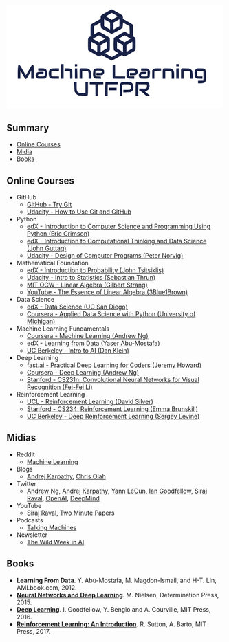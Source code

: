 <img src="https://github.com/machine-learning-utfpr/learning-resources/blob/master/logo.png" width="700">

## Summary

* [Online Courses](#online-courses)
* [Midia](#midias)
* [Books](#books)

## Online Courses
* GitHub
  * [GitHub - Try Git](https://try.github.io/levels/1/challenges/1)
  * [Udacity - How to Use Git and GitHub](https://udacity.com/course/how-to-use-git-and-github--ud775)
* Python
  * [edX - Introduction to Computer Science and Programming Using Python (Eric Grimson)](https://www.edx.org/course/introduction-computer-science-mitx-6-00-1x-11)  
  * [edX - Introduction to Computational Thinking and Data Science (John Guttag)](https://www.edx.org/course/introduction-computational-thinking-data-mitx-6-00-2x-6)  
  * [Udacity - Design of Computer Programs (Peter Norvig)](https://www.udacity.com/course/design-of-computer-programs--cs212)
* Mathematical Foundation
  * [edX - Introduction to Probability (John Tsitsiklis)](https://www.edx.org/course/introduction-probability-science-mitx-6-041x-2)  
  * [Udacity - Intro to Statistics (Sebastian Thrun)](https://www.udacity.com/course/intro-to-statistics--st101)  
  * [MIT OCW - Linear Algebra (Gilbert Strang)](https://ocw.mit.edu/courses/mathematics/18-06-linear-algebra-spring-2010/)
  * [YouTube - The Essence of Linear Algebra (3Blue1Brown)](https://www.youtube.com/playlist?list=PLZHQObOWTQDPD3MizzM2xVFitgF8hE_ab)
* Data Science
  * [edX - Data Science (UC San Diego)](https://www.edx.org/micromasters/data-science)  
  * [Coursera - Applied Data Science with Python (University of Michigan)](https://www.coursera.org/specializations/data-science-python)
* Machine Learning Fundamentals
  * [Coursera - Machine Learning (Andrew Ng)](https://www.coursera.org/learn/machine-learning)  
  * [edX - Learning from Data (Yaser Abu-Mostafa)](https://work.caltech.edu/telecourse.html)  
  * [UC Berkeley - Intro to AI (Dan Klein)](http://ai.berkeley.edu/home.html)
* Deep Learning
  * [fast.ai - Practical Deep Learning for Coders (Jeremy Howard)](http://course.fast.ai/)
  * [Coursera - Deep Learning (Andrew Ng)](https://www.coursera.org/specializations/deep-learning)
  * [Stanford - CS231n: Convolutional Neural Networks for Visual Recognition (Fei-Fei Li)](http://cs231n.stanford.edu/)
* Reinforcement Learning
  * [UCL - Reinforcement Learning (David Silver)](https://www.youtube.com/watch?v=2pWv7GOvuf0&list=PL7-jPKtc4r78-wCZcQn5IqyuWhBZ8fOxT)
  * [Stanford - CS234: Reinforcement Learning (Emma Brunskill)](http://web.stanford.edu/class/cs234/index.html)
  * [UC Berkeley - Deep Reinforcement Learning (Sergey Levine)](http://rll.berkeley.edu/deeprlcourse/)

## Midias

* Reddit
  * [Machine Learning](https://www.reddit.com/r/MachineLearning/)
* Blogs
  * [Andrej Karpathy](http://karpathy.github.io/), [Chris Olah](http://colah.github.io/)
* Twitter
  * [Andrew Ng](https://twitter.com/AndrewYNg), [Andrej Karpathy](https://twitter.com/karpathy), [Yann LeCun](https://twitter.com/ylecun), [Ian Goodfellow](https://twitter.com/goodfellow_ian), [Siraj Raval](https://twitter.com/sirajraval), [OpenAI](https://twitter.com/OpenAI), [DeepMind](https://twitter.com/DeepMindAI)
* YouTube
  * [Siraj Raval](https://www.youtube.com/channel/UCWN3xxRkmTPmbKwht9FuE5A), [Two Minute Papers](https://www.youtube.com/channel/UCbfYPyITQ-7l4upoX8nvctg)
* Podcasts
  * [Talking Machines](http://www.thetalkingmachines.com)
* Newsletter
  * [The Wild Week in AI](https://www.getrevue.co/profile/wildml)

## Books
* **Learning From Data**. Y. Abu-Mostafa, M. Magdon-Ismail, and H-T. Lin, AMLbook.com, 2012.  
* [**Neural Networks and Deep Learning**](http://neuralnetworksanddeeplearning.com/index.html). M. Nielsen, Determination Press, 2015.
* [**Deep Learning**](http://www.deeplearningbook.org/). I. Goodfellow, Y. Bengio and A. Courville, MIT Press, 2016.  
* [**Reinforcement Learning: An Introduction**](http://incompleteideas.net/sutton/book/the-book.html). R. Sutton, A. Barto, MIT Press, 2017. 
